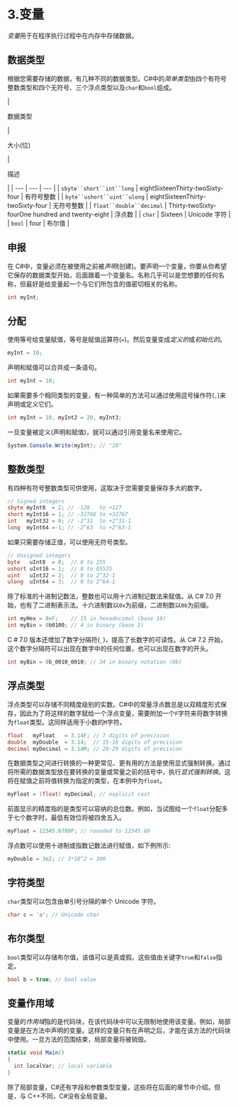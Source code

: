 # 3.变量

*变量*用于在程序执行过程中在内存中存储数据。

## 数据类型

根据您需要存储的数据，有几种不同的数据类型。C#中的*简单类型*由四个有符号整数类型和四个无符号、三个浮点类型以及`char`和`bool`组成。

<colgroup><col class="tcol1 align-left"> <col class="tcol2 align-left"> <col class="tcol3 align-left"></colgroup> 
| 

数据类型

 | 

大小(位)

 | 

描述

 |
| --- | --- | --- |
| `sbyte``short``int``long` | eightSixteenThirty-twoSixty-four | 有符号整数 |
| `byte``ushort``uint``ulong` | eightSixteenThirty-twoSixty-four | 无符号整数 |
| `float``double``decimal` | Thirty-twoSixty-fourOne hundred and twenty-eight | 浮点数 |
| `char` | Sixteen | Unicode 字符 |
| `bool` | four | 布尔值 |

## 申报

在 C#中，变量必须在被使用之前被*声明*(创建)。要声明一个变量，你要从你希望它保存的数据类型开始，后面跟着一个变量名。名称几乎可以是您想要的任何名称，但最好是给变量起一个与它们所包含的值密切相关的名称。

```cs
int myInt;

```

## 分配

使用等号给变量赋值，等号是赋值运算符(`=`)。然后变量变成*定义的*或*初始化的*。

```cs
myInt = 10;

```

声明和赋值可以合并成一条语句。

```cs
int myInt = 10;

```

如果需要多个相同类型的变量，有一种简单的方法可以通过使用逗号操作符(`,`)来声明或定义它们。

```cs
int myInt = 10, myInt2 = 20, myInt3;

```

一旦变量被定义(声明和赋值)，就可以通过引用变量名来使用它。

```cs
System.Console.Write(myInt); // "10"

```

## 整数类型

有四种有符号整数类型可供使用，这取决于您需要变量保存多大的数字。

```cs
// Signed integers
sbyte myInt8  = 2; // -128   to +127
short myInt16 = 1; // -32768 to +32767
int   myInt32 = 0; // -2^31  to +2^31-1
long  myInt64 =-1; // -2^63  to +2^63-1

```

如果只需要存储正值，可以使用无符号类型。

```cs
// Unsigned integers
byte   uInt8  = 0;  // 0 to 255
ushort uInt16 = 1;  // 0 to 65535
uint   uInt32 = 2;  // 0 to 2^32-1
ulong  uInt64 = 3;  // 0 to 2^64-1

```

除了标准的十进制记数法，整数也可以用十六进制记数法来赋值。从 C# 7.0 开始，也有了二进制表示法。十六进制数以`0x`为前缀，二进制数以`0b`为前缀。

```cs
int myHex = 0xF;    // 15 in hexadecimal (base 16)
int myBin = 0b0100; // 4 in binary (base 2)

```

C # 7.0 版本还增加了数字分隔符(`_`)，提高了长数字的可读性。从 C# 7.2 开始，这个数字分隔符可以出现在数字中的任何位置，也可以出现在数字的开头。

```cs
int myBin = 0b_0010_0010; // 34 in binary notation (0b)

```

## 浮点类型

浮点类型可以存储不同精度级别的实数。C#中的常量浮点数总是以双精度形式保存，因此为了将这样的数字赋给一个浮点变量，需要附加一个`F`字符来将数字转换为`float`类型。这同样适用于小数的`M`字符。

```cs
float   myFloat   = 3.14F; // 7 digits of precision
double  myDouble  = 3.14;  // 15-16 digits of precision
decimal myDecimal = 3.14M; // 28-29 digits of precision

```

在数据类型之间进行转换的一种更常见、更有用的方法是使用显式强制转换。通过将所需的数据类型放在要转换的变量或常量之前的括号中，执行*显式强制转换*。这将在赋值之前将值转换为指定的类型，在本例中为`float`。

```cs
myFloat = (float) myDecimal; // explicit cast

```

前面显示的精度指的是类型可以容纳的总位数。例如，当试图给一个`float`分配多于七个数字时，最低有效位将被四舍五入。

```cs
myFloat = 12345.6789F; // rounded to 12345.68

```

浮点数可以使用十进制或指数记数法进行赋值，如下例所示:

```cs
myDouble = 3e2; // 3*10^2 = 300

```

## 字符类型

`char`类型可以包含由单引号分隔的单个 Unicode 字符。

```cs
char c = 'a'; // Unicode char

```

## 布尔类型

`bool`类型可以存储布尔值，该值可以是真或假。这些值由关键字`true`和`false`指定。

```cs
bool b = true; // bool value

```

## 变量作用域

变量的*作用域*指的是代码块，在该代码块中可以无限制地使用该变量。例如，局部变量是在方法中声明的变量。这样的变量只有在声明之后，才能在该方法的代码块中使用。一旦方法的范围结束，局部变量将被销毁。

```cs
static void Main()
{
  int localVar; // local variable
}

```

除了局部变量，C#还有字段和参数类型变量，这些将在后面的章节中介绍。但是，与 C++不同，C#没有全局变量。